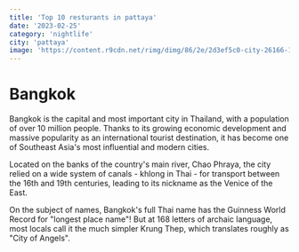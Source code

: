```yaml
---
title: 'Top 10 resturants in pattaya'
date: '2023-02-25'
category: 'nightlife'
city: 'pattaya'
image: 'https://content.r9cdn.net/rimg/dimg/86/2e/2d3ef5c0-city-26166-153e6c3d8ab.jpg?width=1200&height=630&xhint=1513&yhint=1022&crop=true'
---
```


# Bangkok

Bangkok is the capital and most important city in Thailand, with a population of over 10 million people. Thanks to its growing economic development and massive popularity as an international tourist destination, it has become one of Southeast Asia's most influential and modern cities.

Located on the banks of the country's main river, Chao Phraya, the city relied on a wide system of canals - khlong in Thai - for transport between the 16th and 19th centuries, leading to its nickname as the Venice of the East.

On the subject of names, Bangkok's full Thai name has the Guinness World Record for "longest place name"! But at 168 letters of archaic language, most locals call it the much simpler Krung Thep, which translates roughly as "City of Angels".